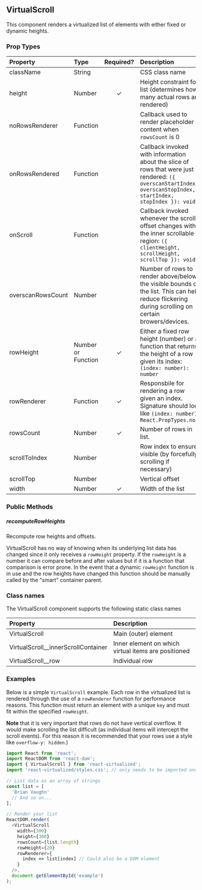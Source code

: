 VirtualScroll
---------------

This component renders a virtualized list of elements with either fixed or dynamic heights.

### Prop Types
| Property | Type | Required? | Description |
|:---|:---|:---:|:---|
| className | String |  | CSS class name |
| height | Number | ✓ | Height constraint for list (determines how many actual rows are rendered) |
| noRowsRenderer | Function |  | Callback used to render placeholder content when `rowsCount` is 0 |
| onRowsRendered | Function |  | Callback invoked with information about the slice of rows that were just rendered: `({ overscanStartIndex, overscanStopIndex, startIndex, stopIndex }): void` |
| onScroll | Function |  | Callback invoked whenever the scroll offset changes within the inner scrollable region: `({ clientHeight, scrollHeight, scrollTop }): void` |
| overscanRowsCount | Number |  | Number of rows to render above/below the visible bounds of the list. This can help reduce flickering during scrolling on certain browers/devices. |
| rowHeight | Number or Function | ✓ | Either a fixed row height (number) or a function that returns the height of a row given its index: `(index: number): number` |
| rowRenderer | Function | ✓ | Responsbile for rendering a row given an index. Signature should look like `(index: number): React.PropTypes.node` |
| rowsCount | Number | ✓ | Number of rows in list. |
| scrollToIndex | Number |  | Row index to ensure visible (by forcefully scrolling if necessary) |
| scrollTop | Number |  | Vertical offset |
| width | Number | ✓ | Width of the list |

### Public Methods

##### recomputeRowHeights
Recompute row heights and offsets.

VirtualScroll has no way of knowing when its underlying list data has changed since it only receives a `rowHeight` property. If the `rowHeight` is a number it can compare before and after values but if it is a function that comparison is error prone. In the event that a dynamic `rowHeight` function is in use and the row heights have changed this function should be manually called by the "smart" container parent.

### Class names

The VirtualScroll component supports the following static class names

| Property | Description |
|:---|:---|
| VirtualScroll | Main (outer) element |
| VirtualScroll__innerScrollContainer | Inner element on which virtual items are positioned |
| VirtualScroll__row | Individual row |

### Examples

Below is a simple `VirtualScroll` example. Each row in the virtualized list is rendered through the use of a `rowRenderer` function for performance reasons. This function must return an element with a unique `key` and must fit within the specified `rowHeight`.

**Note** that it is very important that rows do not have vertical overflow.
It would make scrolling the list difficult (as individual items will intercept the scroll events).
For this reason it is recommended that your rows use a style like `overflow-y: hidden`.)

```javascript
import React from 'react';
import ReactDOM from 'react-dom';
import { VirtualScroll } from 'react-virtualized';
import 'react-virtualized/styles.css'; // only needs to be imported once

// List data as an array of strings
const list = [
  'Brian Vaughn'
  // And so on...
];

// Render your list
ReactDOM.render(
  <VirtualScroll
    width={300}
    height={300}
    rowsCount={list.length}
    rowHeight={20}
    rowRenderer={
      index => list[index] // Could also be a DOM element
    }
  />,
  document.getElementById('example')
);
```
